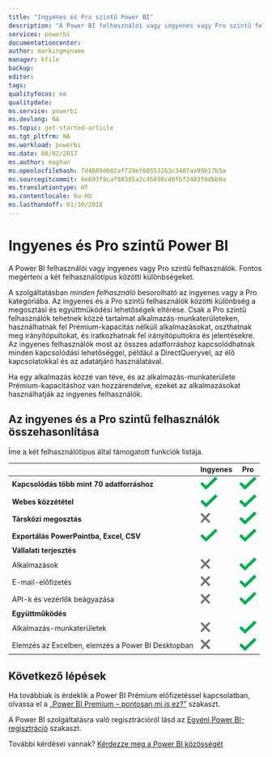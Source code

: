 ```yaml
---
title: "Ingyenes és Pro szintű Power BI"
description: "A Power BI felhasználói vagy ingyenes vagy Pro szintű felhasználók. Fontos megérteni a két felhasználótípus közötti különbségeket."
services: powerbi
documentationcenter: 
author: markingmyname
manager: kfile
backup: 
editor: 
tags: 
qualityfocus: no
qualitydate: 
ms.service: powerbi
ms.devlang: NA
ms.topic: get-started-article
ms.tgt_pltfrm: NA
ms.workload: powerbi
ms.date: 08/02/2017
ms.author: maghan
ms.openlocfilehash: 7d4609d682af729ef60553263c3407aa99b17b5a
ms.sourcegitcommit: 6e693f9caf98385a2c45890cd0fbf2403f0dbb8a
ms.translationtype: HT
ms.contentlocale: hu-HU
ms.lasthandoff: 01/30/2018
---
```

# <a name="power-bi-free-vs-pro"></a>Ingyenes és Pro szintű Power BI
A Power BI felhasználói vagy ingyenes vagy Pro szintű felhasználók. Fontos megérteni a két felhasználótípus közötti különbségeket.

A szolgáltatásban *minden felhasználó* besorolható az ingyenes vagy a Pro kategóriába. Az ingyenes és a Pro szintű felhasználók közötti különbség a megosztási és együttműködési lehetőségek eltérése. Csak a Pro szintű felhasználók tehetnek közzé tartalmat alkalmazás-munkaterületeken, használhatnak fel Prémium-kapacitás nélküli alkalmazásokat, oszthatnak meg irányítópultokat, és iratkozhatnak fel irányítópultokra és jelentésekre. Az ingyenes felhasználók most az összes adatforráshoz kapcsolódhatnak minden kapcsolódási lehetőséggel, például a DirectQueryvel, az élő kapcsolatokkal és az adatátjáró használatával.

Ha egy alkalmazás közzé van téve, és az alkalmazás-munkaterülete Prémium-kapacitáshoz van hozzárendelve, ezeket az alkalmazásokat használhatják az ingyenes felhasználók.

## <a name="free-vs-pro-comparison"></a>Az ingyenes és a Pro szintű felhasználók összehasonlítása
Íme a két felhasználótípus által támogatott funkciók listája.

|  | Ingyenes | Pro |
| --- | --- | --- |
| **Kapcsolódás több mint 70 adatforráshoz** |![](media/service-free-vs-pro/available.png "Elérhető") |![](media/service-free-vs-pro/available.png "Elérhető") |
| **Webes közzététel** |![](media/service-free-vs-pro/available.png "Elérhető") |![](media/service-free-vs-pro/available.png "Elérhető") |
| **Társközi megosztás** |![](media/service-free-vs-pro/not-available.png "Nem érhető el") |![](media/service-free-vs-pro/available.png "Elérhető") |
| **Exportálás PowerPointba, Excel, CSV** |![](media/service-free-vs-pro/available.png "Elérhető") |![](media/service-free-vs-pro/available.png "Elérhető") |
| **Vállalati terjesztés** | | |
| Alkalmazások |![](media/service-free-vs-pro/not-available.png "Nem érhető el") |![](media/service-free-vs-pro/available.png "Elérhető") |
| E-mail-előfizetés |![](media/service-free-vs-pro/not-available.png "Nem érhető el") |![](media/service-free-vs-pro/available.png "Elérhető") |
| API-k és vezérlők beágyazása |![](media/service-free-vs-pro/not-available.png "Nem érhető el") |![](media/service-free-vs-pro/available.png "Elérhető") |
| **Együttműködés** | | |
| Alkalmazás-munkaterületek |![](media/service-free-vs-pro/not-available.png "Nem érhető el") |![](media/service-free-vs-pro/available.png "Elérhető") |
| Elemzés az Excelben, elemzés a Power BI Desktopban |![](media/service-free-vs-pro/not-available.png "Nem érhető el") |![](media/service-free-vs-pro/available.png "Elérhető") |

## <a name="next-steps"></a>Következő lépések
Ha továbbiak is érdeklik a Power BI Prémium előfizetéssel kapcsolatban, olvassa el a [„Power BI Premium – pontosan mi is ez?”](service-premium.md) szakaszt.

A Power BI szolgáltatásra való regisztrációról lásd az [Egyéni Power BI-regisztráció](service-self-service-signup-for-power-bi.md) szakaszt.

További kérdései vannak? [Kérdezze meg a Power BI közösségét](https://community.powerbi.com/)

